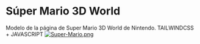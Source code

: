# Súper Mario 3D World
Modelo de la página de Super Mario 3D World de Nintendo. TAILWINDCSS + JAVASCRIPT
[![Super-Mario.png](https://i.postimg.cc/bv75rF3q/Super-Mario.png)](https://super-mario-3-d-world.vercel.app/)
